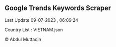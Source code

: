 

## Google Trends Keywords Scraper 
 
Last Update 09-07-2023 , 06:09:24

Country List :
VIETNAM.json



© Abdul Muttaqin 
